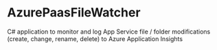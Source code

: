 # AzurePaasFileWatcher
C# application to monitor and log App Service file / folder modifications (create, change, rename, delete) to Azure Application Insights
